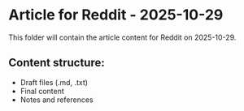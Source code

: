 # Article for Reddit - 2025-10-29

This folder will contain the article content for Reddit on 2025-10-29.

## Content structure:
- Draft files (.md, .txt)
- Final content
- Notes and references
